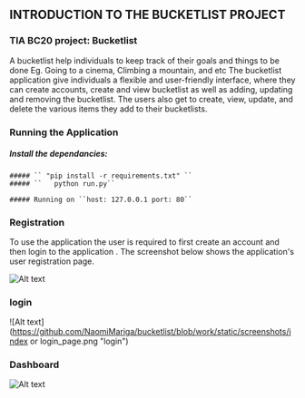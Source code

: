 

## INTRODUCTION TO THE BUCKETLIST PROJECT

### TIA BC20 project: Bucketlist 

A bucketlist help individuals to keep track of their goals and things to be done Eg. Going to a cinema, Climbing a mountain, and etc
The bucketlist application give individuals a flexible and user-friendly interface, where they can create accounts, create and view 
bucketlist as well as adding, updating and removing the bucketlist. The users also get to create, view, update, and delete the various 
items they add to their bucketlists.

### Running the Application

  ##### Install the dependancies:
	##### `` "pip install -r requirements.txt" ``
	##### ``   python run.py``
	
	##### Running on ``host: 127.0.0.1 port: 80``

### Registration
To use the application the user is required to first create an account and then login to the application . The screenshot below shows the application's user registration page.

![Alt text](https://github.com/NaomiMariga/bucketlist/blob/work/static/screenshots/Account_Registration.png "registration")

### login 
![Alt text](https://github.com/NaomiMariga/bucketlist/blob/work/static/screenshots/index or login_page.png "login")
### Dashboard
![Alt text](https://github.com/NaomiMariga/bucketlist/blob/work/static/screenshots/creating_bucketlist.png "bucketlist dashboard")
###
